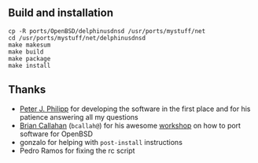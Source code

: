 ## Build and installation

```shell
cp -R ports/OpenBSD/delphinusdnsd /usr/ports/mystuff/net
cd /usr/ports/mystuff/net/delphinusdnsd
make makesum
make build
make package
make install
```

## Thanks

* [Peter J. Philipp](https://delphinusdns.org/credits.html) for developing the software in the first place and for his patience answering all my questions
* [Brian Callahan](https://briancallahan.net) (`bcallah@`) for his awesome [workshop](https://www.youtube.com/watch?v=z_TnemhzbXQ) on how to port software for OpenBSD
* gonzalo for helping with `post-install` instructions
* Pedro Ramos for fixing the rc script
